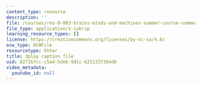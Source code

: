 ```yaml
---
content_type: resource
description: ''
file: /courses/res-9-003-brains-minds-and-machines-summer-course-summer-2015/0271b7ccc5ad5deb9d1c6251337384d0_dfsPKoHv_F4.vtt
file_type: application/x-subrip
learning_resource_types: []
license: https://creativecommons.org/licenses/by-nc-sa/4.0/
ocw_type: OCWFile
resourcetype: Other
title: 3play caption file
uid: 0271b7cc-c5ad-5deb-9d1c-6251337384d0
video_metadata:
  youtube_id: null
---
```

